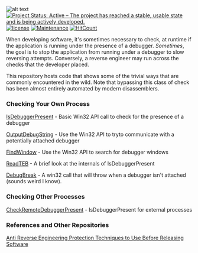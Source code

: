 ![alt text](https://github.com/ThomasThelen/AntiDebugging/raw/master/anti-debug.png)
[![Project Status: Active – The project has reached a stable, usable state and is being actively developed.](http://www.repostatus.org/badges/latest/active.svg)](http://www.repostatus.org/#active)  [![license](https://img.shields.io/github/license/mashape/apistatus.svg)]()
[![Maintenance](https://img.shields.io/badge/Maintained%3F-yes-green.svg)](https://GitHub.com/Naereen/StrapDown.js/graphs/commit-activity)
[![HitCount](http://hits.dwyl.com/thomasthelen/zipline-bokeh.svg)](http://hits.dwyl.com/thomasthelen/zipline-bokeh)

When developing software, it's sometimes necessary to check, at runtime
if the application is running under the presence of a debugger.
_Sometimes_, the goal is to stop the application from running under a
debugger to slow reversing attempts. Conversely, a reverse engineer may
run across the checks that the developer placed.

This repository hosts code that shows some of the trivial ways that are
commonly encountered in the wild. Note that bypassing this class of
check has been almost entirely automated by modern disassemblers.


### Checking Your Own Process
[IsDebuggerPresent](./IsDebuggerPresent/ReadMe.md) - Basic Win32 API
call to check for the presence of a debugger

[OutputDebugString](./OutputDebugString/ReadMe.md) - Use the Win32 API
to tryto communicate with a potentially attached debugger

[FindWindow](./FindWindow/ReadMe.md) - Use the Win32 API to search for
debugger windows

[ReadTEB](./ReadTEB/ReadMe.md) - A brief look at the internals of
IsDebuggerPresent

[DebugBreak](./DebugBreak/ReadMe.md) - A win32 call that will throw when a debugger isn't attached (sounds weird I know).

### Checking Other Processes
[CheckRemoteDebuggerPresent](./IsDebuggerPresent/ReadMe.md) - IsDebuggerPresent for external processes

### References and Other Repositories

[Anti Reverse Engineering Protection Techniques to Use Before Releasing
Software](https://www.apriorit.com/dev-blog/367-anti-reverse-engineering-protection-techniques-to-use-before-releasing-software)

